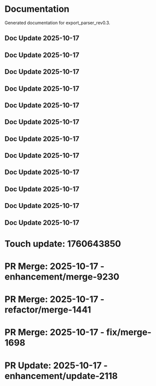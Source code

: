 # Documentation

Generated documentation for export_parser_rev0.3.

## Doc Update 2025-10-17

## Doc Update 2025-10-17

## Doc Update 2025-10-17

## Doc Update 2025-10-17

## Doc Update 2025-10-17

## Doc Update 2025-10-17

## Doc Update 2025-10-17

## Doc Update 2025-10-17

## Doc Update 2025-10-17

## Doc Update 2025-10-17

## Doc Update 2025-10-17

## Doc Update 2025-10-17

# Touch update: 1760643850

# PR Merge: 2025-10-17 - enhancement/merge-9230

# PR Merge: 2025-10-17 - refactor/merge-1441

# PR Merge: 2025-10-17 - fix/merge-1698

# PR Update: 2025-10-17 - enhancement/update-2118
